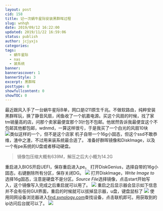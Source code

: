 ```yaml
---
layout: post
cid: 158
title: 记一次蜗牛星际安装黑群晖过程
slug: wnhqh
date: 2019/09/12 16:22:00
updated: 2019/11/22 16:59:06
status: publish
author: jcjyxjs
categories: 
tags: 
  - 蜗牛星际
  - nas
  - 装系统
banner: 
bannerascover: 1
bannerStyle: 3
excerpt: 黑群晖
posttype: 0
showfullcontent: 0
showTOC: 0
---
```



最近跟风入手了一台蜗牛星际B单，网口是i211原生千兆。不做软路由，纯粹安装黑群晖玩，换了静音风扇，闲鱼收了一个航嘉电源。买这个风扇的时候，找了家tm销量高的店，问那个卖家最便宜那个3针包不包邮。他居然告诉我最便宜这个不包邮其他都包邮，wdnmd，一算这样很亏，于是我买了一个白光的风扇10块
![类似这样的一个，但不是这个店家][1]
机子自带一个16g小固态，但这个ssd不敢恭维，渣中之渣，不过用来装系统最合适了。 
准备好群晖镜像和DiskImage，以及一个有pe系统的U盘或者移动硬盘。

> 镜像包压缩大概有639M，解压之后大小概为14.2G

重启进入BIOS开启UEFI，保存重启进入pe。
打开DiskGenius，选择自带的16g小固态，右键删除所有分区，保存关闭DG。
![][2]
打开DiskImage，*Write Image to*选择16g固态，注意是硬盘不是分区。*Source File*选择镜像，点击start开始写入，这个镜像写入完成之后重启就可以用了。
![][3]
重启之后显示器会显示如下信息并不会有任何GUI界面，重启的时候就可以拔掉显示器，u盘，键盘鼠标了
![][4]
使用同网设备浏览器进入[find.synology.com][5]查找设备，点击联机即可。用获取到的ip访问后台就可以了。
![][6]


  [1]: https://cdn.elstec.cn/4/4.png?imageMogr2/format/webp/interlace/1/quality/100
  [2]: https://cdn.elstec.cn/4/5.png?imageMogr2/format/webp/interlace/1/quality/100
  [3]: https://cdn.elstec.cn/4/6.png?imageMogr2/format/webp/interlace/1/quality/100
  [4]: https://cdn.elstec.cn/4/8.jpg?imageMogr2/format/webp/interlace/1/quality/100
  [5]: http://find.synology.com
  [6]: https://cdn.elstec.cn/4/7.png?imageMogr2/format/webp/interlace/1/quality/100